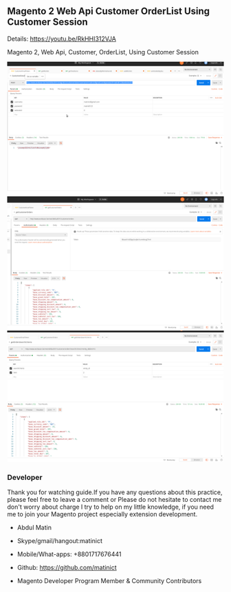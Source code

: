 
## Magento 2 Web Api Customer OrderList Using Customer Session


Details: https://youtu.be/RkHHI312VJA


Magento 2, Web Api, Customer, OrderList, Using Customer Session


![](doc/CustomerToken01.png)
![](doc/customerOrders.png)
![](doc/getOrdersSearchCriteria.png)


### Developer


Thank you for watching guide.If you have any questions about this practice, please feel free to leave a comment or Please do not hesitate to contact me don't worry about charge I try to help  on my little knowledge, if you need me to join your Magento project especially extension development.


- Abdul Matin

- Skype/gmail/hangout:matinict

- Mobile/What-apps: +8801717676441

- Github: https://github.com/matinict

- Magento Developer Program Member & Community Contributors
